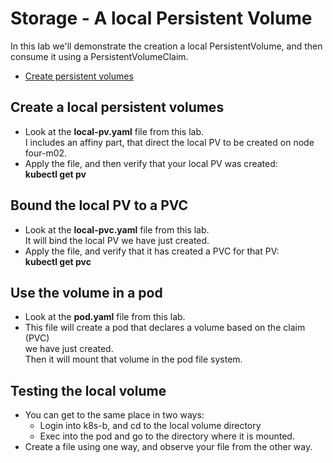 # Storage - A local Persistent Volume

In this lab we'll demonstrate the creation a local PersistentVolume, and then consume it using a PersistentVolumeClaim.

- [Create persistent volumes](#Create-persistent-volumes)

## Create a local persistent volumes

- Look at the **local-pv.yaml** file from this lab.  
I includes an affiny part, that direct the local PV to be created on node four-m02.
- Apply the file, and then verify that your local PV was created:  
**kubectl get pv**

## Bound the local PV to a PVC

- Look at the **local-pvc.yaml** file from this lab.  
It will bind the local PV we have just created.
- Apply the file, and verify that it has created a PVC for that PV:  
**kubectl get pvc**

## Use the volume in a pod

- Look at the **pod.yaml** file from this lab.
- This file will create a pod that declares a volume based on the claim (PVC)  
we have just created.  
Then it will mount that volume in the pod file system.

## Testing the local volume

- You can get to the same place in two ways:
  - Login into k8s-b, and cd to the local volume directory
  - Exec into the pod and go to the directory where it is mounted.
- Create a file using one way, and observe your file from the other way.
